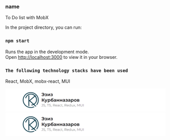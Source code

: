 ### name

To Do list with MobX

In the project directory, you can run:

### `npm start`

Runs the app in the development mode.\
Open [http://localhost:3000](http://localhost:3000) to view it in your browser.

### `The following technology stacks have been used`

React, MobX, mobx-react, MUI

[![Screenshots](https://github.com/webdeveziz/webdeveziz/blob/main/assets/logowithtext.png)](https://t.me/eziz1209)
![Screenshots](https://github.com/webdeveziz/webdeveziz/blob/main/assets/logowithtext.png)
